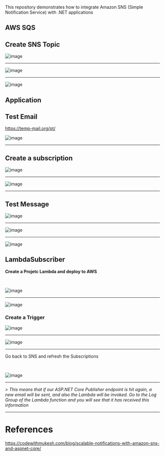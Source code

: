 This repository demonstrates how to integrate Amazon SNS (Simple Notification Service) with .NET applications

## AWS SQS

## Create SNS Topic
![image](https://github.com/user-attachments/assets/22b6a11a-0b55-4887-b721-30c8a15c68c2)

----
![image](https://github.com/user-attachments/assets/54ccc1e1-51c5-4b47-9f61-c1b039efe465)

----

![image](https://github.com/user-attachments/assets/e0d2cae9-bdf3-423c-b1aa-414ca46ad02b)


## Application

## Test Email
https://temp-mail.org/pt/

![image](https://github.com/user-attachments/assets/cc7256cf-2606-4bd2-8502-e9661e71e59f)

----




## Create a subscription
![image](https://github.com/user-attachments/assets/7cb1d908-6adc-4a5c-a5fa-4abd2c8de8c2)

------
![image](https://github.com/user-attachments/assets/82857f3d-8eb8-4095-aa1f-8e53679965ad)

------


## Test Message
![image](https://github.com/user-attachments/assets/87635eff-005c-40da-b84f-6e10e9ee6955)

-------


![image](https://github.com/user-attachments/assets/fff56a88-f2da-43ee-b425-b7ff2aa94a62)

----

![image](https://github.com/user-attachments/assets/4c97ba5a-4f4a-4918-b02f-fce625c3c016)


## LambdaSubscriber
**Create a Projetc Lambda and deploy to AWS**

</br>

![image](https://github.com/user-attachments/assets/5ef4b52c-e810-4342-b31d-7f0563375fe1)

------------

![image](https://github.com/user-attachments/assets/38373822-b165-4d5a-820c-d8cad79f665f)

### Create a Trigger
![image](https://github.com/user-attachments/assets/dcd4c427-f04f-4db3-81c8-a3e60a118e26)

----
![image](https://github.com/user-attachments/assets/f26cc20e-e7fa-4e3a-859a-aeba51b36bb3)

-----
Go back to SNS and refresh the Subscriptions

</br>

![image](https://github.com/user-attachments/assets/2d4d48fc-c6fd-4b58-a3de-668ba54635fe)

----

_> This means that if our ASP.NET Core Publisher endpoint is hit again, a new email will be sent, and also the Lambda will be invoked. Go to the Log Group of the Lambda function and you will see that it has received this information_

-----



# References
https://codewithmukesh.com/blog/scalable-notifications-with-amazon-sns-and-aspnet-core/
